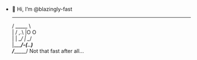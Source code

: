 - 👋 Hi, I’m @blazingly-fast

   _______          
   /  _____ \         
  |  / ,.\ |O    O  
  | |  \__/ | \__/   
  |__\________/-(..)   
_/_____________/ Not that fast after all...

<!---
blazingly-fast/blazingly-fast is a ✨ special ✨ repository because its `README.md` (this file) appears on your GitHub profile.
You can click the Preview link to take a look at your changes.
--->
